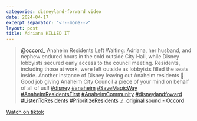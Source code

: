 ```yaml
---
categories: disneyland-forward video
date: 2024-04-17
excerpt_separator: "<!--more-->"
layout: post
title: Adriana KILLED IT
---
```


<blockquote muted class="tiktok-embed" cite="https://www.tiktok.com/@occord_/video/7359048316983774507" data-video-id="7359048316983774507" style="max-width: 605px;min-width: 325px;" > <section> <a target="_blank" title="@occord_" href="https://www.tiktok.com/@occord_?refer=embed">@occord_</a> Anaheim Residents Left Waiting: Adriana, her husband, and nephew endured hours in the cold outside City Hall, while Disney lobbyists secured early access to the council meeting. Residents, including those at work, were left outside as lobbyists filled the seats inside. Another instance of Disney leaving out Anaheim residents 🥱 Good job giving Anaheim City Council a piece of your mind on behalf of all of us‼️ <a title="disney" target="_blank" href="https://www.tiktok.com/tag/disney?refer=embed">#disney</a> <a title="anaheim" target="_blank" href="https://www.tiktok.com/tag/anaheim?refer=embed">#anaheim</a> <a title="savemagicway" target="_blank" href="https://www.tiktok.com/tag/savemagicway?refer=embed">#SaveMagicWay</a> <a title="anaheimresidentsfirst" target="_blank" href="https://www.tiktok.com/tag/anaheimresidentsfirst?refer=embed">#AnaheimResidentsFirst</a> <a title="anaheimcommunity" target="_blank" href="https://www.tiktok.com/tag/anaheimcommunity?refer=embed">#AnaheimCommunity</a> <a title="disneylandfoward" target="_blank" href="https://www.tiktok.com/tag/disneylandfoward?refer=embed">#disneylandfoward</a> <a title="listentoresidents" target="_blank" href="https://www.tiktok.com/tag/listentoresidents?refer=embed">#ListenToResidents</a> <a title="prioritizeresidents" target="_blank" href="https://www.tiktok.com/tag/prioritizeresidents?refer=embed">#PrioritizeResidents</a> <a target="_blank" title="♬ original sound - Occord" href="https://www.tiktok.com/music/original-sound-7359048376593206059?refer=embed">♬ original sound - Occord</a> </section> </blockquote> <script async src="https://www.tiktok.com/embed.js"></script>

[Watch on tiktok](https://www.tiktok.com/@occord_/video/7359048316983774507)

<!--more-->
